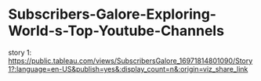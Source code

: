 # Subscribers-Galore-Exploring-World-s-Top-Youtube-Channels
story 1:
https://public.tableau.com/views/SubscribersGalore_16971814801090/Story1?:language=en-US&publish=yes&:display_count=n&:origin=viz_share_link
